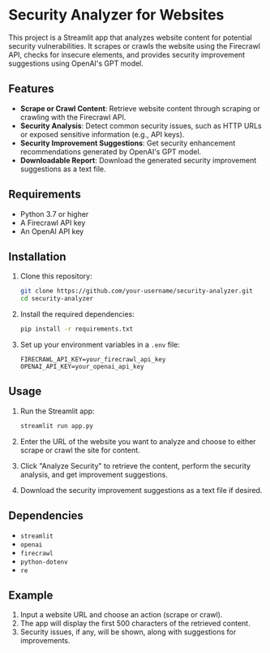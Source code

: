 # Security Analyzer for Websites

This project is a Streamlit app that analyzes website content for potential security vulnerabilities. It scrapes or crawls the website using the Firecrawl API, checks for insecure elements, and provides security improvement suggestions using OpenAI's GPT model.

## Features

- **Scrape or Crawl Content**: Retrieve website content through scraping or crawling with the Firecrawl API.
- **Security Analysis**: Detect common security issues, such as HTTP URLs or exposed sensitive information (e.g., API keys).
- **Security Improvement Suggestions**: Get security enhancement recommendations generated by OpenAI's GPT model.
- **Downloadable Report**: Download the generated security improvement suggestions as a text file.

## Requirements

- Python 3.7 or higher
- A Firecrawl API key
- An OpenAI API key

## Installation

1. Clone this repository:

    ```bash
    git clone https://github.com/your-username/security-analyzer.git
    cd security-analyzer
    ```

2. Install the required dependencies:

    ```bash
    pip install -r requirements.txt
    ```

3. Set up your environment variables in a `.env` file:

    ```plaintext
    FIRECRAWL_API_KEY=your_firecrawl_api_key
    OPENAI_API_KEY=your_openai_api_key
    ```

## Usage

1. Run the Streamlit app:

    ```bash
    streamlit run app.py
    ```

2. Enter the URL of the website you want to analyze and choose to either scrape or crawl the site for content.

3. Click "Analyze Security" to retrieve the content, perform the security analysis, and get improvement suggestions.

4. Download the security improvement suggestions as a text file if desired.

## Dependencies

- `streamlit`
- `openai`
- `firecrawl`
- `python-dotenv`
- `re`

## Example

1. Input a website URL and choose an action (scrape or crawl).
2. The app will display the first 500 characters of the retrieved content.
3. Security issues, if any, will be shown, along with suggestions for improvements.


